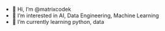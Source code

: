 - 👋 Hi, I’m @matrixcodek
- 👀 I’m interested in AI, Data Engineering, Machine Learning
- 🌱 I’m currently learning python, data



